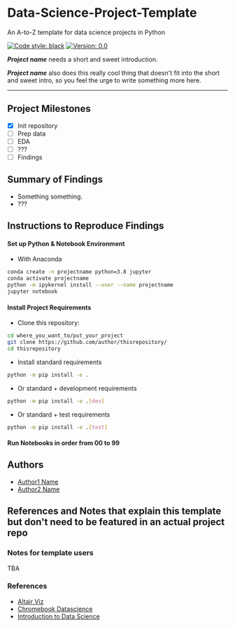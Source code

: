 # Data-Science-Project-Template

An A-to-Z template for data science projects in Python

[![Code style: black](https://img.shields.io/badge/code%20style-black-000000.svg)](https://github.com/psf/black)
[![Version: 0.0](https://img.shields.io/badge/version-0.0-green)](https://github.com/baogianghoangvu/Data-Science-Project-Template/)

_**Project name**_ needs a short and sweet introduction.

_**Project name**_ also does this really cool thing that doesn't fit into the short and sweet intro, so you feel the urge to write something more here.

---

## Project Milestones

- [x] Init repository
- [ ] Prep data
- [ ] EDA
- [ ] ???
- [ ] Findings

## Summary of Findings

- Something something.
- ???

## Instructions to Reproduce Findings

#### Set up Python & Notebook Environment

- With Anaconda

```bash
conda create -n projectname python=3.8 jupyter
conda activate projectname
python -m ipykernel install --user --name projectname
jupyter notebook
```

#### Install Project Requirements

- Clone this repository:

```bash
cd where_you_want_to/put_your_project
git clone https://github.com/author/thisrepository/
cd thisrepository
```

- Install standard requirements

```bash
python -m pip install -e .
```

- Or standard + development requirements

```bash
python -m pip install -e .[dev]
```

- Or standard + test requirements

```bash
python -m pip install -e .[test]
```

#### Run Notebooks in order from 00 to 99

## Authors

- [Author1 Name](mailto:author1@email.com)
- [Author2 Name](mailto:author2@email.com)

## References and Notes that explain this template but don't need to be featured in an actual project repo

### Notes for template users

TBA

### References

- [Altair Viz](https://github.com/altair-viz/altair/blob/master/setup.py)
- [Chromebook Datascience](https://jhudatascience.org/chromebookdatascience/)
- [Introduction to Data Science](https://rafalab.github.io/dsbook/)
